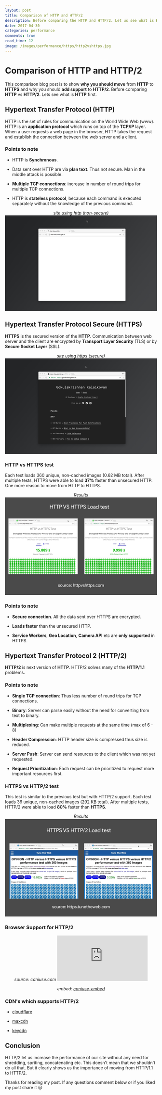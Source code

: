 ```yaml
---
layout: post
title: Comparison of HTTP and HTTP/2
description: Before comparing the HTTP and HTTP/2. Let us see what is HTTP. HTTP is the set of rules for communication on the World Wide Web.
date: 2017-04-30
categories: performance
comments: true
read_time: 12
image: /images/performance/https/http2vshttps.jpg
---
```


# Comparison of HTTP and HTTP/2

This comparison blog post is to show <b>why you should move</b> from <b>HTTP</b> to <b>HTTPS</b> and why you should <b>add support</b> to <b>HTTP/2</b>. Before comparing <b>HTTP</b> vs <b>HTTP/2</b>. Lets see what is <b>HTTP</b> first.

## Hypertext Transfer Protocol (HTTP)

HTTP is the set of rules for communication on the World Wide Web (www). HTTP is an <b>application protocol</b> which runs on top of the <b>TCP/IP</b> layer. When a user requests a web page in the browser, HTTP takes the request and establish the connection between the web server and a client.

### Points to note

- HTTP is <b>Synchronous</b>.

- Data sent over HTTP are via <b>plan text</b>. Thus not secure. Man in the middle attack is possible.

- <b>Multiple TCP connections</b>: increase in number of round trips for multiple TCP connections.

- HTTP is <b>stateless protocol</b>, because each command is executed separately without the knowledge of the previous command.
 
<center>
  <i>site using http (non-secure)</i>
  <img src="/images/performance/https/non-secure.jpeg" alt="Not Secure"/>
</center>

## Hypertext Transfer Protocol Secure (HTTPS)

<b>HTTPS</b> is the secured version of the <b>HTTP</b>. Communication between web server and the client are encrypted by <b>Transport Layer Security</b> (TLS) or by <b>Secure Socket Layer</b> (SSL).

<center>
  <i>site using https (secure)</i>
  <img src="/images/performance/https/secure.jpeg" alt="Secure"/>
</center>

### HTTP vs HTTPS test

Each test loads 360 unique, non-cached images (0.62 MB total). After multiple tests, HTTPS were able to load <b>37%</b> faster than unsecured HTTP. One more reason to move from HTTP to HTTPS. 

<center>
  <i>Results</i>
  <img src="/images/performance/https/httpvshttps.jpg" alt="HTTP VS HTTPS"/>
</center>

### Points to note

- <b>Secure connection</b>. All the data sent over HTTPS are encrypted.

- <b>Loads faster</b> than the unsecured HTTP.

- <b>Service Workers</b>, <b>Geo Location</b>, <b>Camera API</b> etc are <b>only supported</b> in HTTPS.

## Hypertext Transfer Protocol 2 (HTTP/2)

<b>HTTP/2</b> is next version of <b>HTTP</b>. HTTP/2 solves many of the <b>HTTP/1.1</b> problems.

### Points to note

- <b>Single TCP connection</b>: Thus less number of round trips for TCP connections.

- <b>Binary</b>: Server can parse easily without the need for converting from text to binary.

- <b>Multiplexing</b>: Can make multiple requests at the same time (max of 6 - 8)

- <b>Header Compression</b>: HTTP header size is compressed thus size is reduced.

- <b>Server Push</b>: Server can send resources to the client which was not yet requested.

- <b>Request Prioritization</b>: Each request can be prioritized to request more important resources first.

### HTTPS vs HTTP/2 test

This test is similar to the previous test but with HTTP/2 support. Each test loads 36 unique, non-cached images (292 KB total). After multiple tests, HTTP/2 were able to load <b>80%</b> faster than <b>HTTPS</b>.

<center>
  <i>Results</i>
  <img src="/images/performance/https/http2vshttps.jpg" alt="HTTPS VS HTTP/2"/>
</center>

### Browser Support for HTTP/2

<center>
  <i>source: caniuse.com</i>
  <iframe class="iframe__http2-support" src="https://caniuse.bitsofco.de/embed/index.html?feat=http2&periods=future_1,current,past_1,past_2%22" frameborder="0"></iframe>

  <i>embed: <a target="_blank" href="https://github.com/ireade/caniuse-embed">caniuse-embed</a></i>
</center>

### CDN's which supports HTTP/2

- <a href="https://www.cloudflare.com/website-optimization/http2/">cloudflare</a>

- <a href="https://www.maxcdn.com/blog/http2-support/" target="blank">maxcdn</a>

- <a href="https://www.keycdn.com/blog/keycdn-http2-support/" target="blank">keycdn</a>

## Conclusion

HTTP/2 let us increase the performance of our site without any need for shredding, spriting, concatenating etc. This doesn't mean that we shouldn't do all that. But it clearly shows us the importance of moving from HTTP/1.1 to HTTP/2. 

Thanks for reading my post. If any questions comment below or if you liked my post share it 😃
